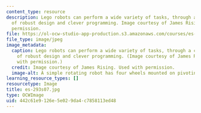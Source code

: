 ```yaml
---
content_type: resource
description: Lego robots can perform a wide variety of tasks, through a combination
  of robust design and clever programming. Image courtesy of James Rising. Used with
  permission.
file: https://ol-ocw-studio-app-production.s3.amazonaws.com/courses/es-293-lego-robotics-spring-2007/442c61e9126e5e029da4c7858113ed48_es-293s07.jpg
file_type: image/jpeg
image_metadata:
  caption: Lego robots can perform a wide variety of tasks, through a combination
    of robust design and clever programming. (Image courtesy of James Rising. Used
    with permission.)
  credit: Image courtesy of James Rising. Used with permission.
  image-alt: A simple rotating robot has four wheels mounted on pivoting arms.
learning_resource_types: []
resourcetype: Image
title: es-293s07.jpg
type: OCWImage
uid: 442c61e9-126e-5e02-9da4-c7858113ed48
---
```

